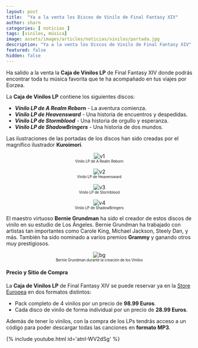 ```yaml
---
layout: post
title:  "Ya a la venta los Discos de Vinilo de Final Fantasy XIV"
author: sharn
categories: [ noticias ]
tags: [vinilos, música]
image: assets/images/articles/noticias/vinilos/portada.jpg
description: "Ya a la venta los Discos de Vinilo de Final Fantasy XIV"
featured: false
hidden: false
---
```

Ha salido a la venta la **Caja de Vinilos LP** de Final Fantasy XIV donde podrás encontrar toda tu música favorita que te ha acompañado en tus viajes por Eorzea.

La **Caja de Vinilos LP** contiene los siguientes discos:

* ***Vinilo LP de A Realm Reborn*** - La aventura comienza.
* ***Vinilo LP de Heavensward*** - Una historia de encuentros y despedidas.
* ***Vinilo LP de Stormblood*** - Una historia de orgullo y esperanza.
* ***Vinilo LP de ShadowBringers*** - Una historia de dos mundos.

Las ilustraciones de las portadas de los discos han sido creadas por el magnífico ilustrador **Kuroimori**.

<div class="container">
  <div class="row">
    <div class="col-xl"><p align="center">
        <img src="{{ site.baseurl }}/assets/images/articles/noticias/vinilos/v1.jpg" alt="v1">
        <br/>
        <sub><sup>Vinilo LP de A Realm Reborn</sup></sub></p>
    </div>
    <div class="col-xl"><p align="center">
        <img src="{{ site.baseurl }}/assets/images/articles/noticias/vinilos/v2.jpg" alt="v2">
        <br/>
        <sub><sup>Vinilo LP de Heavensward</sup></sub></p>
    </div>
  </div>
</div>
<div class="container">
  <div class="row">
    <div class="col-xl"><p align="center">
        <img src="{{ site.baseurl }}/assets/images/articles/noticias/vinilos/v3.jpg" alt="v3">
        <br/>
        <sub><sup>Vinilo LP de Stormblood</sup></sub></p>
    </div>
    <div class="col-xl"><p align="center">
        <img src="{{ site.baseurl }}/assets/images/articles/noticias/vinilos/v4.jpg" alt="v4">
        <br/>
        <sub><sup>Vinilo LP de ShadowBringers</sup></sub></p>
    </div>
  </div>
</div>

El maestro virtuoso **Bernie Grundman** ha sido el creador de estos discos de vinilo en su estudio de Los Ángeles. Bernie Grundman ha trabajado con artistas tan importantes como Carole King, Michael Jackson, Steely Dan, y más. También ha sido nominado a varios premios **Grammy** y ganando otros muy prestigiosos.

<p align="center"><img src="{{ site.baseurl }}/assets/images/articles/noticias/vinilos/bg.jpg" alt="bg"/>
<br/>
<sub><sup>Bernie Grundman durante la creación de los Vinilos</sup></sub></p>

#### Precio y Sitio de Compra

La **Caja de Vinilos LP** de Final Fantasy XIV se puede reservar ya en la <a href="https://store.eu.square-enix-games.com/es_EU/product/639581/final-fantasy-xiv-vinyl-lp-box" target="_blank">Store Europea</a> en dos formatos distintos:

* Pack completo de 4 vinilos por un precio de **98.99 Euros**.
* Cada disco de vinilo de forma individual por un precio de **28.99 Euros**.

Además de tener lo vinilos, con la compra de los LPs tendrás acceso a un código para poder descargar todas las canciones en **formato MP3**.

{% include youtube.html id='atnI-WV2dSg' %}